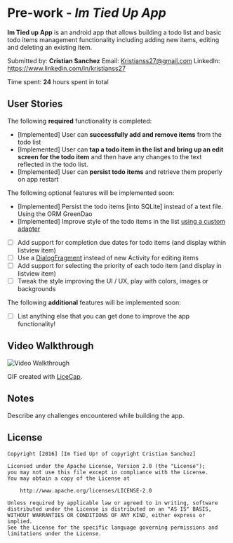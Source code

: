 # Pre-work - *Im Tied Up App*

**Im Tied up App** is an android app that allows building a todo list and basic todo items management functionality including adding new items, editing and deleting an existing item.

Submitted by: **Cristian Sanchez** 
Email: Kristianss27@gmail.com
LinkedIn: https://www.linkedin.com/in/kristianss27

Time spent: **24** hours spent in total

## User Stories

The following **required** functionality is completed:

* [Implemented] User can **successfully add and remove items** from the todo list
* [Implemented] User can **tap a todo item in the list and bring up an edit screen for the todo item** and then have any changes to the text reflected in the todo list.
* [Implemented] User can **persist todo items** and retrieve them properly on app restart

The following optional features will be implemented soon:

* [Implemented] Persist the todo items [into SQLite] instead of a text file. 
    Using the ORM GreenDao
* [Implemented] Improve style of the todo items in the list [using a custom adapter](http://guides.codepath.com/android/Using-an-ArrayAdapter-with-ListView)
* [ ] Add support for completion due dates for todo items (and display within listview item)
* [ ] Use a [DialogFragment](http://guides.codepath.com/android/Using-DialogFragment) instead of new Activity for editing items
* [ ] Add support for selecting the priority of each todo item (and display in listview item)
* [ ] Tweak the style improving the UI / UX, play with colors, images or backgrounds

The following **additional** features will be implemented soon:

* [ ] List anything else that you can get done to improve the app functionality!

## Video Walkthrough 

<img src='http://i.imgur.com/RMf7fHq.gif' title='Video Walkthrough' width='' alt='Video Walkthrough' />

GIF created with [LiceCap](http://www.cockos.com/licecap/).

## Notes

Describe any challenges encountered while building the app.

## License

    Copyright [2016] [Im Tied Up! of copyright Cristian Sanchez]

    Licensed under the Apache License, Version 2.0 (the "License");
    you may not use this file except in compliance with the License.
    You may obtain a copy of the License at

        http://www.apache.org/licenses/LICENSE-2.0

    Unless required by applicable law or agreed to in writing, software
    distributed under the License is distributed on an "AS IS" BASIS,
    WITHOUT WARRANTIES OR CONDITIONS OF ANY KIND, either express or implied.
    See the License for the specific language governing permissions and
    limitations under the License.
